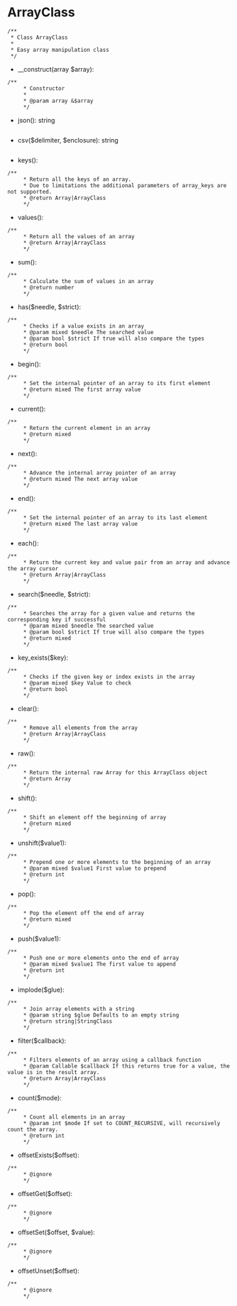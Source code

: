 # ArrayClass
```
/**
 * Class ArrayClass
 * 
 * Easy array manipulation class
 */
```
- __construct(array $array): 
```
/**
     * Constructor
     *
     * @param array &$array
     */
```
- json(): string
```

```
- csv($delimiter, $enclosure): string
```

```
- keys(): 
```
/**
     * Return all the keys of an array.
     * Due to limitations the additional parameters of array_keys are not supported.
     * @return Array|ArrayClass
     */
```
- values(): 
```
/**
     * Return all the values of an array
     * @return Array|ArrayClass
     */
```
- sum(): 
```
/**
     * Calculate the sum of values in an array
     * @return number
     */
```
- has($needle, $strict): 
```
/**
     * Checks if a value exists in an array
     * @param mixed $needle The searched value
     * @param bool $strict If true will also compare the types
     * @return bool
     */
```
- begin(): 
```
/**
     * Set the internal pointer of an array to its first element
     * @return mixed The first array value
     */
```
- current(): 
```
/**
     * Return the current element in an array
     * @return mixed
     */
```
- next(): 
```
/**
     * Advance the internal array pointer of an array
     * @return mixed The next array value
     */
```
- end(): 
```
/**
     * Set the internal pointer of an array to its last element
     * @return mixed The last array value
     */
```
- each(): 
```
/**
     * Return the current key and value pair from an array and advance the array cursor
     * @return Array|ArrayClass
     */
```
- search($needle, $strict): 
```
/**
     * Searches the array for a given value and returns the corresponding key if successful
     * @param mixed $needle The searched value
     * @param bool $strict If true will also compare the types
     * @return mixed
     */
```
- key_exists($key): 
```
/**
     * Checks if the given key or index exists in the array
     * @param mixed $key Value to check
     * @return bool
     */
```
- clear(): 
```
/**
     * Remove all elements from the array
     * @return Array|ArrayClass
     */
```
- raw(): 
```
/**
     * Return the internal raw Array for this ArrayClass object
     * @return Array
     */
```
- shift(): 
```
/**
     * Shift an element off the beginning of array
     * @return mixed
     */
```
- unshift($value1): 
```
/**
     * Prepend one or more elements to the beginning of an array
     * @param mixed $value1 First value to prepend
     * @return int
     */
```
- pop(): 
```
/**
     * Pop the element off the end of array
     * @return mixed
     */
```
- push($value1): 
```
/**
     * Push one or more elements onto the end of array
     * @param mixed $value1 The first value to append
     * @return int
     */
```
- implode($glue): 
```
/**
     * Join array elements with a string
     * @param string $glue Defaults to an empty string
     * @return string|StringClass
     */
```
- filter($callback): 
```
/**
     * Filters elements of an array using a callback function
     * @param Callable $callback If this returns true for a value, the value is in the result array.
     * @return Array|ArrayClass
     */
```
- count($mode): 
```
/**
     * Count all elements in an array
     * @param int $mode If set to COUNT_RECURSIVE, will recursively count the array.
     * @return int
     */
```
- offsetExists($offset): 
```
/**
     * @ignore
     */
```
- offsetGet($offset): 
```
/**
     * @ignore
     */
```
- offsetSet($offset, $value): 
```
/**
     * @ignore
     */
```
- offsetUnset($offset): 
```
/**
     * @ignore
     */
```

